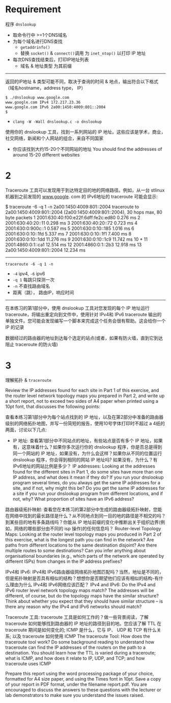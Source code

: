 # Requirement

程序 `dnslookup`

* 取命令行中 >=1个DNS域名
* 为每个域名进行DNS查找
  * `getaddrinfo()`
  * 替换 `socket()` & `connect()`调用 为 `inet_ntop()` 以打印 IP 地址
* 每次DNS查找结束后，打印IP地址列表
  * 域名 & 地址类型 为其前缀

---

返回的IP地址 & 类型可能不同，取决于查询的时间 & 地点，输出符合以下格式 （域名hostname，address type， IP）

```bash
$ ./dnslookup www.google.com
www.google.com IPv4 172.217.23.36
www.google.com IPv6 2a00:1450:4009:801::2004
$
```

* `clang -W -Wall dnslookup.c -o dnslookup`

使用你的 dnslookup 工具，找到一系列网站的 IP 地址。这些应该是学术，商业，社交网络，新闻和个人网站的组合，来自不同国家

* 你应该找到大约15-20个不同网站的地址  You should find the addresses of around 15-20 different websites

# 2

Traceroute 工具可以发现用于到达特定目的地的网络路径。例如，从一台 stlinux 机器到之前发现的 www.google. com 的 IPv6地址的 traceroute 可能会显示:

$ traceroute -6 -q 1 -n 2a00:1450:4009:801::2004
traceroute to 2a00:1450:4009:801::2004 (2a00:1450:4009:801::2004), 30 hops max, 80 byte packets
1 2001:630:40:f00:e22f:6dff:fe2c:ed80 0.276 ms
2 2001:630:40:20::11 0.298 ms
3 2001:630:40:20::72 0.723 ms
4 2001:630:0:900c::1 0.587 ms
5 2001:630:0:10::185 1.016 ms
6 2001:630:0:10::1fd 5.337 ms
7 2001:630:0:10::1f1 7.400 ms
8 2001:630:0:10::1dd 11.276 ms
9 2001:630:0:10::1c9 11.742 ms
10 *
11 2001:4860:0:1::ca1 12.514 ms
12 2001:4860:0:1::2b3 12.918 ms
13 2a00:1450:4009:801::2004 12.234 ms

---

`traceroute -6 -q 1 -n `

* `-4`  ipv4, `-6` ipv6
* `-q 1` 每跳只探测一次
* `-n` 不查找路由域名
* 距离（跳）， 路由IP，响应时间

---

在本练习的第1部分中，使用 dnslookup 工具对您发现的每个 IP 地址运行 traceroute，将输出重定向到文件中，使用针对 IPv4和 IPv6 traceroute 输出的单独文件。您可能会发现编写一个脚本来完成这个任务会很有帮助。这会给你一个 IP 的记录

数据经过的路由器的地址到达每个选定的站点(或者，如果有防火墙，直到它到达阻止 traceroute 的防火墙)

# 3

理解拓扑 & `traceroute`

Review the IP addresses found for each site in Part 1 of this exercise, and the router level network topology maps you prepared in Part 2, and write up a short report, not to exceed two sides of A4 paper when printed using a 10pt font, that discusses the following points:

查看本练习第1部分中为每个站点找到的 IP 地址，以及在第2部分中准备的路由器级别的网络拓扑地图，并写一份简短的报告，使用10号字体打印时不超过 a 4纸的两面，讨论以下几点:

* IP 地址: 查看第1部分中不同站点的地址，有些站点是否有多个 IP 地址，如果有，这意味着什么？如果你多次运行你的 dnslookup 程序，你是否总是得到同一个网站的 IP 地址，如果没有，为什么会这样？如果你从不同的位置运行 dnslookup 程序，你会得到相同的网站 IP 地址吗? 如果没有，为什么？有 IPv6地址的网站比例是多少？ IP addresses: Looking at the addresses found for the different sites in Part 1, do some sites have more than one IP address, and what does it mean if they do? If you run your dnslookup program several times, do you always get the same IP addresses for a site, and if not, why might this be? Do you get the same IP addresses for a site if you run your dnslookup program from different locations, and if not, why? What proportion of sites have an IPv6 address?

路由器级拓扑映射: 查看您在本练习的第2部分中生成的路由器级拓扑映射，您能在网络中找到的最长路径是什么？从不同地点到同一目的地的路径是不相交的吗？到某些目的地有多条路线吗？你能从 IP 地址前缀的变化中推断出关于组织边界(例如，网络的哪些部分由不同的 isp 操作)的任何信息吗？ Router-level Topology Maps: Looking at the router level topology maps you produced in Part 2 of this exercise, what is the longest path you can find in the network? Are paths from different locations to the same destination disjoint? Are there multiple routes to some destinations? Can you infer anything about organisational boundaries (e.g., which parts of the network are operated by different ISPs) from changes in the IP address prefixes?

IPv4和 IPv6: IPv4和 IPv6路由器级网络拓扑地图匹配吗？当然，地址是不同的，但是拓扑映射是否具有相似的结构？想想你是否期望他们应该有相似的结构-有什么理由为什么 IPv4和 IPv6网络应该匹配？ IPv4 and IPv6: Do the IPv4 and IPv6 router level network topology maps match? The addresses will be different, of course, but do the topology maps have the similar structure? Think about whether you expect that they should have similar structure – is there any reason why the IPv4 and IPv6 networks should match?

Traceroute 工具: traceroute 工具是如何工作的？做一些背景阅读，了解 traceroute 如何能够找到路由器的 IP 地址的路径到目的地。您应该了解 TTL 在 traceroute 期间是如何变化的; ICMP 是什么，它与 IP、 UDP 和 TCP 有什么关系; 以及 traceroute 如何使用 ICMP The traceroute Tool: How does the traceroute tool work? Do some background reading to understand how traceroute can find the IP addresses of the routers on the path to a destination. You should learn how the TTL is varied during a traceroute; what is ICMP, and how does it relate to IP, UDP, and TCP; and how traceroute uses ICMP

Prepare this report using the word processing package of your choice, formatted for A4 size paper, and using the Times font in 10pt. Save a copy of your report in PDF format, under the filename report.pdf. You are encouraged to discuss the answers to these questions with the lecturer or lab demonstrators to make sure you understand the issues raised.
